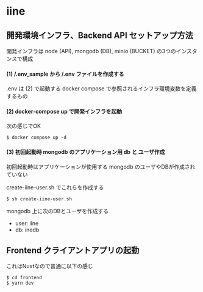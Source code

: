 # iine

## 開発環境インフラ、Backend API セットアップ方法

開発インフラは node (API), mongodb (DB), minio (BUCKET) の3つのインスタンスで構成

#### (1) /.env_sample から /.env ファイルを作成する

.env は (2) で起動する docker compose で参照されるインフラ環境変数を定義するもの

#### (2) docker-compose up で開発インフラを起動


次の感じでOK
```
$ docker compose up -d
```

#### (3) 初回起動時 mongodb のアプリケーション用 db と ユーザ作成

初回起動時はアプリケーションが使用する mongodb のユーザやDBが作成されていない

create-iine-user.sh でこれらを作成する

```
$ sh create-iine-user.sh
```

mongodb 上に次のDBとユーザを作成する
- user: iine
- db: inedb

## Frontend クライアントアプリの起動
これはNuxtなので普通に以下の感じ

```
$ cd frontend
$ yarn dev
```
